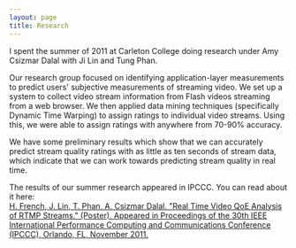 ```yaml
---
layout: page
title: Research
---
```

I spent the summer of 2011 at Carleton College doing research under Amy Csizmar Dalal with Ji Lin and Tung Phan.  

Our research group focused on identifying application-layer measurements to predict users' subjective measurements of streaming video. We set up a system to collect video stream information from Flash videos streaming from a web browser.  We then applied data mining techniques (specifically Dynamic Time Warping) to assign ratings to individual video streams.  Using this, we were able to assign ratings with anywhere from 70-90% accuracy.

We have some preliminary results which show that we can accurately predict stream quality ratings with as little as ten seconds of stream data, which indicate that we can work towards predicting stream quality in real time.

The results of our summer research appeared in IPCCC.  You can read about it here:<br/>
<a href="/images/research.pdf">H. French, J. Lin, T. Phan, A. Csizmar Dalal. "Real Time Video QoE Analysis of RTMP Streams." (Poster). Appeared in Proceedings of the 30th IEEE International Performance Computing and Communications Conference (IPCCC), Orlando, FL, November 2011.</a>
